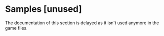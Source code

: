 # Samples [unused]

The documentation of this section is delayed as it isn't used anymore in the game files.
